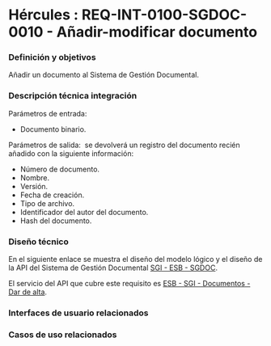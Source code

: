 # Hércules : REQ\-INT\-0100\-SGDOC\-0010 \- Añadir\-modificar documento







### Definición y objetivos

Añadir un documento al Sistema de Gestión Documental.

### Descripción técnica integración

Parámetros de entrada:

* Documento binario.

Parámetros de salida:  se devolverá un registro del documento recién añadido con la siguiente información:

* Número de documento.
* Nombre.
* Versión.
* Fecha de creación.
* Tipo de archivo.
* Identificador del autor del documento.
* Hash del documento.

### Diseño técnico

En el siguiente enlace se muestra el diseño del modelo lógico y el diseño de la API del Sistema de Gestión Documental [SGI \- ESB \- SGDOC](/hercules/sgi-sistema-de-gestion-de-investigacion/diseno/componentes/sgi-esb/sgi-esb-sgdoc/index.md "/hercules/sgi-sistema-de-gestion-de-investigacion/diseno/componentes/sgi-esb/sgi-esb-sgdoc/index.md").

El servicio del API que cubre este requisito es [ESB \- SGI \- Documentos \- Dar de alta](/hercules/sgi-sistema-de-gestion-de-investigacion/diseno/componentes/sgi-esb/sgi-esb-sgdoc/esb-sgi-documentos-dar-de-alta.md "/hercules/sgi-sistema-de-gestion-de-investigacion/diseno/componentes/sgi-esb/sgi-esb-sgdoc/esb-sgi-documentos-dar-de-alta.md").







### Interfaces de usuario relacionados







### Casos de uso relacionados









